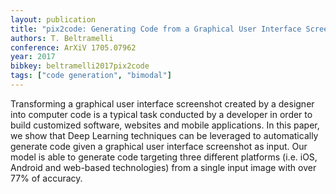 ```yaml
---
layout: publication
title: "pix2code: Generating Code from a Graphical User Interface Screenshot"
authors: T. Beltramelli
conference: ArXiV 1705.07962
year: 2017
bibkey: beltramelli2017pix2code
tags: ["code generation", "bimodal"]
---
```

Transforming a graphical user interface screenshot created by a designer into computer code is a typical task conducted by a developer in order to build customized software, websites and mobile applications. In this paper, we show that Deep Learning techniques can be leveraged to automatically generate code given a graphical user interface screenshot as input. Our model is able to generate code targeting three different platforms (i.e. iOS, Android and web-based technologies) from a single input image with over 77% of accuracy.

